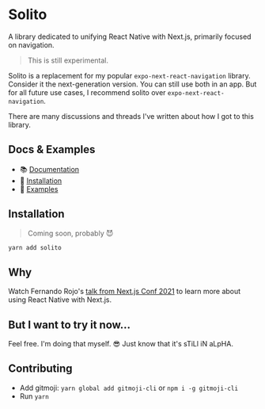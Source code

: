 # Solito

A library dedicated to unifying React Native with Next.js, primarily focused on navigation.

> This is still experimental.

Solito is a replacement for my popular `expo-next-react-navigation` library. Consider it the next-generation version. You can still use both in an app. But for all future use cases, I recommend solito over `expo-next-react-navigation`.

There are many discussions and threads I've written about how I got to this library.

## Docs & Examples

- 📚 [Documentation](https://solito.dev)
- 🦄 [Installation](https://solito.dev/install)
- 🐬 [Examples](https://github.com/nandorojo/solito/tree/master/example-monorepos/blank)

## Installation

> Coming soon, probably 😈

```sh
yarn add solito
```

## Why

Watch Fernando Rojo's [talk from Next.js Conf 2021](https://www.youtube.com/watch?v=0lnbdRweJtA) to learn more about using React Native with Next.js.

## But I want to try it now...

Feel free. I'm doing that myself. 😎 Just know that it's sTiLl iN aLpHA.

## Contributing

- Add gitmoji: `yarn global add gitmoji-cli` or `npm i -g gitmoji-cli`
- Run `yarn`
